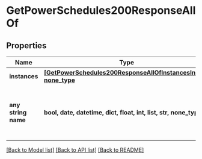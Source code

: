 # GetPowerSchedules200ResponseAllOf


## Properties
Name | Type | Description | Notes
------------ | ------------- | ------------- | -------------
**instances** | [**[GetPowerSchedules200ResponseAllOfInstancesInner], none_type**](GetPowerSchedules200ResponseAllOfInstancesInner.md) |  | [optional] 
**any string name** | **bool, date, datetime, dict, float, int, list, str, none_type** | any string name can be used but the value must be the correct type | [optional]

[[Back to Model list]](../README.md#documentation-for-models) [[Back to API list]](../README.md#documentation-for-api-endpoints) [[Back to README]](../README.md)


